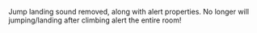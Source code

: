 Jump landing sound removed, along with alert properties. No longer will jumping/landing after climbing alert the entire room!
